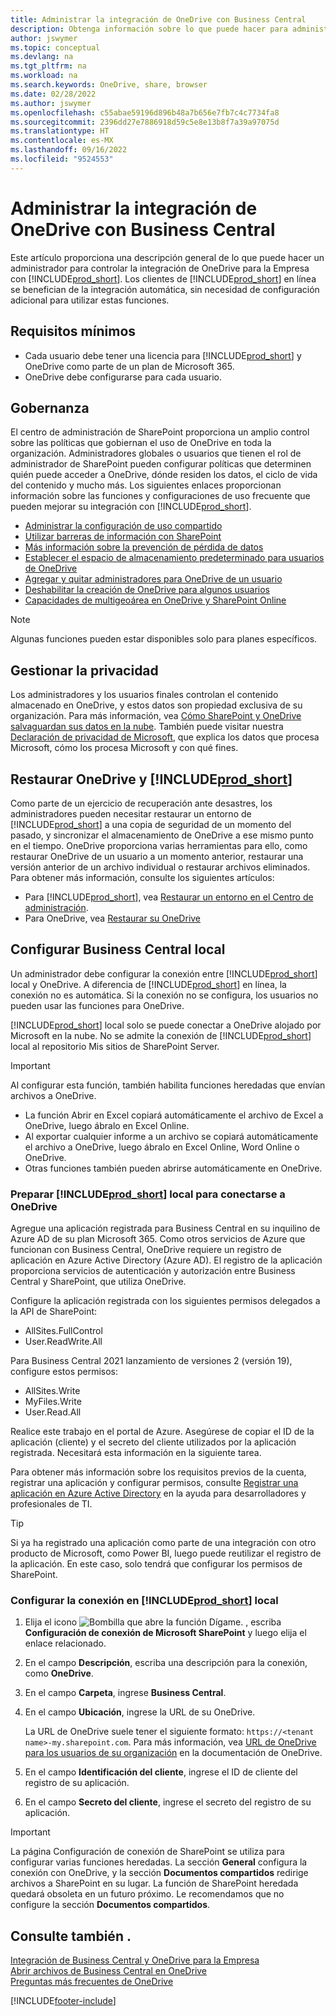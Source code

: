 ```yaml
---
title: Administrar la integración de OneDrive con Business Central
description: Obtenga información sobre lo que puede hacer para administrar una integración entre Business Central y OneDrive para la Empresa.
author: jswymer
ms.topic: conceptual
ms.devlang: na
ms.tgt_pltfrm: na
ms.workload: na
ms.search.keywords: OneDrive, share, browser
ms.date: 02/28/2022
ms.author: jswymer
ms.openlocfilehash: c55abae59196d896b48a7b656e7fb7c4c7734fa8
ms.sourcegitcommit: 2396dd27e7886918d59c5e8e13b8f7a39a97075d
ms.translationtype: HT
ms.contentlocale: es-MX
ms.lasthandoff: 09/16/2022
ms.locfileid: "9524553"
---
```

# <a name="managing-onedrive-integration-with-business-central"></a>Administrar la integración de OneDrive con Business Central

Este artículo proporciona una descripción general de lo que puede hacer un administrador para controlar la integración de OneDrive para la Empresa con [!INCLUDE[prod_short](includes/prod_short.md)]. Los clientes de [!INCLUDE[prod_short](includes/prod_short.md)] en línea se benefician de la integración automática, sin necesidad de configuración adicional para utilizar estas funciones. 

## <a name="minimum-requirements"></a>Requisitos mínimos

* Cada usuario debe tener una licencia para [!INCLUDE[prod_short](includes/prod_short.md)] y OneDrive como parte de un plan de Microsoft 365.
* OneDrive debe configurarse para cada usuario.

## <a name="governance"></a>Gobernanza

El centro de administración de SharePoint proporciona un amplio control sobre las políticas que gobiernan el uso de OneDrive en toda la organización. Administradores globales o usuarios que tienen el rol de administrador de SharePoint pueden configurar políticas que determinen quién puede acceder a OneDrive, dónde residen los datos, el ciclo de vida del contenido y mucho más. Los siguientes enlaces proporcionan información sobre las funciones y configuraciones de uso frecuente que pueden mejorar su integración con [!INCLUDE[prod_short](includes/prod_short.md)]. 

* [Administrar la configuración de uso compartido](/sharepoint/turn-external-sharing-on-or-off)
* [Utilizar barreras de información con SharePoint](/sharepoint/information-barriers)
* [Más información sobre la prevención de pérdida de datos](/microsoft-365/compliance/dlp-learn-about-dlp)
* [Establecer el espacio de almacenamiento predeterminado para usuarios de OneDrive](/onedrive/set-default-storage-space)
* [Agregar y quitar administradores para OneDrive de un usuario](/sharepoint/manage-user-profiles#add-and-remove-admins-for-a-users-onedrive)
* [Deshabilitar la creación de OneDrive para algunos usuarios](/sharepoint/manage-user-profiles#disable-onedrive-creation-for-some-users)
* [Capacidades de multigeoárea en OneDrive y SharePoint Online](/microsoft-365/enterprise/multi-geo-capabilities-in-onedrive-and-sharepoint-online-in-microsoft-365)

> [!NOTE]
> Algunas funciones pueden estar disponibles solo para planes específicos.

## <a name="managing-privacy"></a>Gestionar la privacidad

Los administradores y los usuarios finales controlan el contenido almacenado en OneDrive, y estos datos son propiedad exclusiva de su organización. Para más información, vea [Cómo SharePoint y OneDrive salvaguardan sus datos en la nube](/sharepoint/safeguarding-your-data). También puede visitar nuestra [Declaración de privacidad de Microsoft](https://privacy.microsoft.com/en-us/privacystatement), que explica los datos que procesa Microsoft, cómo los procesa Microsoft y con qué fines.

## <a name="restoring-onedrive-and-prod_short"></a>Restaurar OneDrive y [!INCLUDE[prod_short](includes/prod_short.md)]

Como parte de un ejercicio de recuperación ante desastres, los administradores pueden necesitar restaurar un entorno de [!INCLUDE[prod_short](includes/prod_short.md)] a una copia de seguridad de un momento del pasado, y sincronizar el almacenamiento de OneDrive a ese mismo punto en el tiempo. OneDrive proporciona varias herramientas para ello, como restaurar OneDrive de un usuario a un momento anterior, restaurar una versión anterior de un archivo individual o restaurar archivos eliminados. Para obtener más información, consulte los siguientes artículos:

* Para [!INCLUDE[prod_short](includes/prod_short.md)], vea [Restaurar un entorno en el Centro de administración](/dynamics365/business-central/dev-itpro/administration/tenant-admin-center-backup-restore).
* Para OneDrive, vea [Restaurar su OneDrive](https://support.microsoft.com/en-us/office/restore-your-onedrive-fa231298-759d-41cf-bcd0-25ac53eb8a15?ui=en-us&rs=en-us&ad=us)

## <a name="configuring-business-central-on-premises"></a>Configurar Business Central local

Un administrador debe configurar la conexión entre [!INCLUDE[prod_short](includes/prod_short.md)] local y OneDrive. A diferencia de [!INCLUDE[prod_short](includes/prod_short.md)] en línea, la conexión no es automática. Si la conexión no se configura, los usuarios no pueden usar las funciones para OneDrive.

[!INCLUDE[prod_short](includes/prod_short.md)] local solo se puede conectar a OneDrive alojado por Microsoft en la nube. No se admite la conexión de [!INCLUDE[prod_short](includes/prod_short.md)] local al repositorio Mis sitios de SharePoint Server.

> [!IMPORTANT]
> Al configurar esta función, también habilita funciones heredadas que envían archivos a OneDrive.  
>
>* La función Abrir en Excel copiará automáticamente el archivo de Excel a OneDrive, luego ábralo en Excel Online. 
>* Al exportar cualquier informe a un archivo se copiará automáticamente el archivo a OneDrive, luego ábralo en Excel Online, Word Online o OneDrive. 
>* Otras funciones también pueden abrirse automáticamente en OneDrive.

### <a name="prepare-prod_short-on-premises-for-connecting-to-onedrive"></a>Preparar [!INCLUDE[prod_short](includes/prod_short.md)] local para conectarse a OneDrive

<!-- 
1. For the best experience Configure Azure Active Directory (AD) authentication.

   For more information, see [Authenticating Business Central Users with Azure Active Directory](/dynamics365/business-central/dev-itpro/administration/authenticating-users-with-azure-active-directory)-->

Agregue una aplicación registrada para Business Central en su inquilino de Azure AD de su plan Microsoft 365. Como otros servicios de Azure que funcionan con Business Central, OneDrive requiere un registro de aplicación en Azure Active Directory (Azure AD). El registro de la aplicación proporciona servicios de autenticación y autorización entre Business Central y SharePoint, que utiliza OneDrive.

Configure la aplicación registrada con los siguientes permisos delegados a la API de SharePoint:

- AllSites.FullControl
- User.ReadWrite.All 

Para Business Central 2021 lanzamiento de versiones 2 (versión 19), configure estos permisos:

- AllSites.Write
- MyFiles.Write
- User.Read.All 

Realice este trabajo en el portal de Azure. Asegúrese de copiar el ID de la aplicación (cliente) y el secreto del cliente utilizados por la aplicación registrada. Necesitará esta información en la siguiente tarea.

Para obtener más información sobre los requisitos previos de la cuenta, registrar una aplicación y configurar permisos, consulte [Registrar una aplicación en Azure Active Directory](/dynamics365/business-central/dev-itpro/administration/register-app-azure#register-an-application-in-azure-active-directory) en la ayuda para desarrolladores y profesionales de TI.

> [!TIP]
> Si ya ha registrado una aplicación como parte de una integración con otro producto de Microsoft, como Power BI, luego puede reutilizar el registro de la aplicación. En este caso, solo tendrá que configurar los permisos de SharePoint.

### <a name="set-up-the-connection-in-prod_short-on-premises"></a>Configurar la conexión en [!INCLUDE[prod_short](includes/prod_short.md)] local

<!--
> [!NOTE]
> This requires the following types of authentication credentials:
>
> * Windows
> * NavUserPassword
> * Azure Active Directory
-->
1. Elija el icono ![Bombilla que abre la función Dígame.](media/ui-search/search_small.png "Dígame qué desea hacer") , escriba **Configuración de conexión de Microsoft SharePoint** y luego elija el enlace relacionado.
2. En el campo **Descripción**, escriba una descripción para la conexión, como **OneDrive**.
3. En el campo **Carpeta**, ingrese **Business Central**.
4. En el campo **Ubicación**, ingrese la URL de su OneDrive.

    La URL de OneDrive suele tener el siguiente formato: `https://<tenant name>-my.sharepoint.com`. Para más información, vea [URL de OneDrive para los usuarios de su organización](/onedrive/list-onedrive-urls) en la documentación de OneDrive.
5. En el campo **Identificación del cliente**, ingrese el ID de cliente del registro de su aplicación.
6. En el campo **Secreto del cliente**, ingrese el secreto del registro de su aplicación. 
   <!-- 
   For information about how to find the URLs, see the following:
   * [How to find your SharePoint server URL]
   * [How to find your OneDrive URL]-->

> [!IMPORTANT]
> La página Configuración de conexión de SharePoint se utiliza para configurar varias funciones heredadas. La sección **General** configura la conexión con OneDrive, y la sección **Documentos compartidos** redirige archivos a SharePoint en su lugar. La función de SharePoint heredada quedará obsoleta en un futuro próximo. Le recomendamos que no configure la sección **Documentos compartidos**.

## <a name="see-also"></a>Consulte también .

[Integración de Business Central y OneDrive para la Empresa](across-onedrive-overview.md)  
[Abrir archivos de Business Central en OneDrive](across-share-onedrive.md)  
[Preguntas más frecuentes de OneDrive](admin-onedrive-faq.md)  

[!INCLUDE[footer-include](includes/footer-banner.md)]

